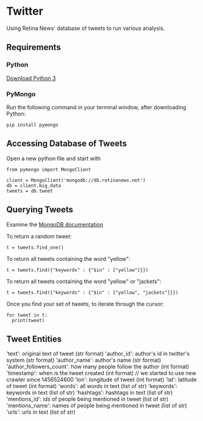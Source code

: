 # Twitter

Using Retina News' database of tweets to run various analysis.

## Requirements

### Python

[Download Python 3](https://www.python.org/downloads/)

### PyMongo

Run the following command in your terminal window, after downloading Python:

```pip install pymongo```

## Accessing Database of Tweets

Open a new python file and start with

<pre><code>from pymongo import MongoClient

client = MongoClient('mongodb://db.retinanews.net')
db = client.big_data
tweets = db.tweet</code></pre>

## Querying Tweets

Examine the [MongoDB documentation](https://docs.mongodb.org/getting-started/python/query/)

To return a random tweet:

```t = tweets.find_one()```

To return all tweets containing the word "yellow":

```t = tweets.find({"keywords" : {"$in" : ["yellow"]}})```

To return all tweets containing the word "yellow" or "jackets":

```t = tweets.find({"keywords" : {"$in" : ["yellow", "jackets"]}})```

Once you find your set of tweets, to iterate through the cursor:

<pre><code>for tweet in t:
  print(tweet)</code></pre>

## Tweet Entities

'text': original text of tweet (str format)
'author_id': author's id in twitter's system (str format)
'author_name': author's name (str format)
'author_followers_count': how many people follow the author (int format)
'timestamp': when is the tweet created (int format) // we started to use new crawler since 1456524600
'lon': longitude of tweet (int format)
'lat': latitude of tweet (int format)
'words': all words in text (list of str)
'keywords': keywords in text (list of str)
'hashtags': hashtags in text (list of str)
'mentions_id': ids of people being mentioned in tweet (list of str)
'mentions_name': names of people being mentioned in tweet (list of str)
'urls': urls in text (list of str)